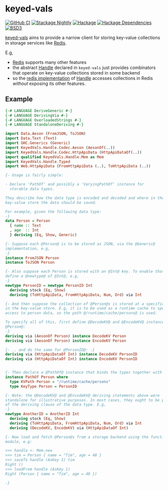 # keyed-vals

[![GitHub
CI](https://github.com/adetokunbo/keyed-vals/actions/workflows/ci.yml/badge.svg)](https://github.com/adetokunbo/keyed-vals/actions)
[![Stackage
Nightly](http://stackage.org/package/keyed-vals/badge/nightly)](http://stackage.org/nightly/package/keyed-vals)
[![Hackage][hackage-badge]][hackage] [![Hackage
Dependencies][hackage-deps-badge]][hackage-deps]
[![BSD3](https://img.shields.io/badge/license-BSD3-green.svg?dummy)](https://github.com/adetokunbo/keyed-vals/blob/master/LICENSE)

[keyed-vals](https://hackage.haskell.org/package/keyed-vals) aims to provide a
narrow client for storing key-value collections in storage services like
[Redis].

E.g,

  - [Redis] supports many other features
  - the abstract [Handle] declared in `keyed-vals` just provides combinators that operate on key-value collections stored in some backend
  - so the [redis implementation] of [Handle] accesses collections in Redis *without* exposing its other features.

## Example

```haskell
{-# LANGUAGE DeriveGeneric #-}
{-# LANGUAGE DerivingVia #-}
{-# LANGUAGE OverloadedStrings #-}
{-# LANGUAGE StandaloneDeriving #-}

import Data.Aeson (FromJSON, ToJSON)
import Data.Text (Text)
import GHC.Generics (Generic)
import KeyedVals.Handle.Codec.Aeson (AesonOf(..))
import KeyedVals.Handle.Codec.HttpApiData (HttpApiDataOf(..))
import qualified KeyedVals.Handle.Mem as Mem
import KeyedVals.Handle.Typed
import Web.HttpApiData (FromHttpApiData (..), ToHttpApiData (..))

{- Usage is fairly simple:

- Declare 'PathOf' and possibly a 'VaryingPathOf' instance for
  storable data types.

They describe how the data type is encoded and decoded and where in the
key-value store the data should be saved.

For example, given the following data type:
-}
data Person = Person
  { name :: Text
  , age  :: Int
  } deriving (Eq, Show, Generic)

{- Suppose each @Person@ is to be stored as JSON, via the @Generic@
implementation, e.g,
-}
instance FromJSON Person
instance ToJSON Person

{- Also suppose each Person is stored with an @Int@ key. To enable that,
define a @newtype@ of @Int@, e.g,
-}
newtype PersonID = newtype PersonID Int
  deriving stock (Eq, Show)
  deriving (ToHttpApiData, FromHttpApiData, Num, Ord) via Int

{- And then suppose the collection of @Person@s is stored at a specific fixed path
in the key-value store. E.g, it is to be used as a runtime cache to speed up
access to person data, so the path @/runtime/cache/persons@ is used.

To specify all of this, first define @DecodeKV@ and @EncodeKV@ instances for
@Person@:
-}
deriving via (AesonOf Person) instance DecodeKV Person
deriving via (AesonOf Person) instance EncodeKV Person

{- .. and do the same for @PersonID@: -}
deriving via (HttpApiDataOf Int) instance DecodeKV PersonID
deriving via (HttpApiDataOf Int) instance EncodeKV PersonID


{- Then declare a @PathOf@ instance that binds the types together with the path: -}
instance PathOf Person where
  type KVPath Person = "/runtime/cache/persons"
  type KeyType Person = PersonID

{- Note: the @DecodeKV@ and @EncodeKV@ deriving statements above were
standalone for illustrative purposes. In most cases, they ought to be part
of the deriving clause of the data type. E.g,
-}
newtype AnotherID = AnotherID Int
  deriving stock (Eq, Show)
  deriving (ToHttpApiData, FromHttpApiData, Num, Ord) via Int
  deriving (DecodeKV, EncodeKV) via (HttpApiDataOf Int)

{- Now load and fetch @Person@s from a storage backend using the functions in this
module, e.g:

>>> handle <- Mem.new
>>> tim = Person { name = "Tim", age = 48 }
>>> saveTo handle (AsKey 1) tim
Right ()
>>> loadFrom handle (AsKey 1)
Right (Person { name = "Tim", age = 48 })

-}
```

[hackage-deps-badge]:   <https://img.shields.io/hackage-deps/v/keyed-vals.svg>
[hackage-deps]:         <http://packdeps.haskellers.com/feed?needle=keyed-vals>
[hackage-badge]:        <https://img.shields.io/hackage/v/keyed-vals.svg>
[hackage]:              <https://hackage.haskell.org/package/keyed-vals>
[Handle]:               <https://hackage.haskell.org/package/keyed-vals-0.1.0.0/docs/KeyedVals-Handle.html>
[Redis]:                <https://redis.io>

[redis implementation]: <https://hackage.haskell.org/package/keyed-vals-redis>
